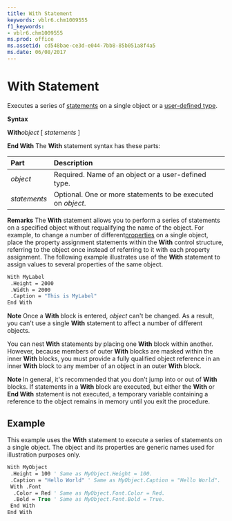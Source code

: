 ```yaml
---
title: With Statement
keywords: vblr6.chm1009555
f1_keywords:
- vblr6.chm1009555
ms.prod: office
ms.assetid: cd548bae-ce3d-e044-7bb8-85b051a8f4a5
ms.date: 06/08/2017
---
```



# With Statement

Executes a series of [statements](vbe-glossary.md) on a single object or a [user-defined type](vbe-glossary.md).

 **Syntax**

 **With**_object_
[ _statements_ ]

 **End With**
The **With** statement syntax has these parts:


|**Part**|**Description**|
|:-----|:-----|
| _object_|Required. Name of an object or a user-defined type.|
| _statements_|Optional. One or more statements to be executed on  _object_.|
 **Remarks**
The **With** statement allows you to perform a series of statements on a specified object without requalifying the name of the object. For example, to change a number of different[properties](vbe-glossary.md) on a single object, place the property assignment statements within the **With** control structure, referring to the object once instead of referring to it with each property assignment. The following example illustrates use of the **With** statement to assign values to several properties of the same object.



```vb
With MyLabel 
 .Height = 2000 
 .Width = 2000 
 .Caption = "This is MyLabel" 
End With 

```


 **Note**  Once a **With** block is entered, _object_ can't be changed. As a result, you can't use a single **With** statement to affect a number of different objects.

You can nest **With** statements by placing one **With** block within another. However, because members of outer **With** blocks are masked within the inner **With** blocks, you must provide a fully qualified object reference in an inner **With** block to any member of an object in an outer **With** block.

 **Note**  In general, it's recommended that you don't jump into or out of **With** blocks. If statements in a **With** block are executed, but either the **With** or **End With** statement is not executed, a temporary variable containing a reference to the object remains in memory until you exit the procedure.


## Example

This example uses the **With** statement to execute a series of statements on a single object. The object and its properties are generic names used for illustration purposes only.


```vb
With MyObject 
 .Height = 100 ' Same as MyObject.Height = 100. 
 .Caption = "Hello World" ' Same as MyObject.Caption = "Hello World". 
 With .Font 
  .Color = Red ' Same as MyObject.Font.Color = Red. 
  .Bold = True ' Same as MyObject.Font.Bold = True. 
 End With
End With
```


